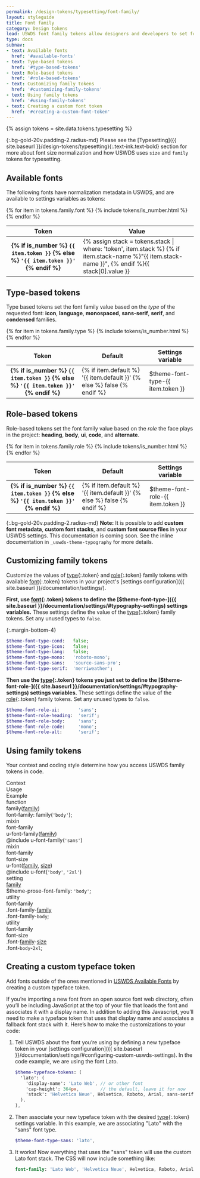 ```yaml
---
permalink: /design-tokens/typesetting/font-family/
layout: styleguide
title: Font family
category: Design tokens
lead: USWDS font family tokens allow designers and developers to set font family either by the type of font or the role the font plays in the design.
type: docs
subnav:
- text: Available fonts
  href: '#available-fonts'
- text: Type-based tokens
  href: '#type-based-tokens'
- text: Role-based tokens
  href: '#role-based-tokens'
- text: Customizing family tokens
  href: '#customizing-family-tokens'
- text: Using family tokens
  href: '#using-family-tokens'
- text: Creating a custom font token
  href: '#creating-a-custom-font-token'
---
```


{% assign tokens = site.data.tokens.typesetting %}

{:.bg-gold-20v.padding-2.radius-md}
Please see the [Typesetting]({{ site.baseurl }}/design-tokens/typesetting){:.text-ink.text-bold} section for more about font size normalization and how USWDS uses `size` and `family` tokens for typesetting.

## Available fonts
The following fonts have normalization metadata in USWDS, and are available to settings variables as tokens:

<div class="site-table-wrapper">
  <table class="usa-table--borderless site-table-responsive">
    <thead>
      <tr>
        <th scope="col">Token</th>
        <th scope="col">Value</th>
      </tr>
    </thead>
    <tbody class="font-mono-2xs">
      {% for item in tokens.family.font %}
        {% include tokens/is_number.html %}
        <tr>
          <th scope="row" data-title="Token">
            <span class="text-normal">
              {% if is_number %}
                <code class="text-no-wrap">{{ item.token }}</code>
              {% else %}
                <code class="text-no-wrap">'{{ item.token }}'</code>
              {% endif %}
            </span>
          </th>
          <td data-title="Stack">
            {% assign stack =
              tokens.stack
              | where: 'token', item.stack %}
            <span>
              {% if item.stack-name %}"{{ item.stack-name }}", {% endif %}{{ stack[0].value }}
            </span>
          </td>
        </tr>
      {% endfor %}
    </tbody>
  </table>
</div>

## Type-based tokens
Type based tokens set the font family value based on the _type_ of the requested font: **icon**, **language**, **monospaced**, **sans-serif**, **serif**, and **condensed** families.

<div class="site-table-wrapper">
  <table class="usa-table--borderless site-table-responsive">
    <thead>
      <tr>
        <th scope="col">Token</th>
        <th scope="col">Default</th>
        <th scope="col">Settings variable</th>
      </tr>
    </thead>
    <tbody class="font-mono-2xs">
      {% for item in tokens.family.type %}
        {% include tokens/is_number.html %}
        <tr>
          <th scope="row" data-title="Token">
            <span class="text-normal">
              {% if is_number %}
                <code class="text-no-wrap">{{ item.token }}</code>
              {% else %}
                <code class="text-no-wrap">'{{ item.token }}'</code>
              {% endif %}
            </span>
          </th>
          <td data-title="Default">
            {% if item.default %}
              <span>
                '{{ item.default }}'
              </span>
            {% else %}
              <span>
                false
              </span>
            {% endif %}
          </td>
          <td data-title="Settings var">
            <span>
              $theme-font-type-{{ item.token }}
            </span>
          </td>
        </tr>
      {% endfor %}
    </tbody>
  </table>
</div>

## Role-based tokens
Role-based tokens set the font family value based on the _role_ the face plays in the project: **heading**, **body**, **ui**, **code**, and **alternate**.

<div class="site-table-wrapper">
  <table class="usa-table--borderless site-table-responsive">
    <thead>
      <tr>
        <th scope="col">Token</th>
        <th scope="col">Default</th>
        <th scope="col">Settings variable</th>
      </tr>
    </thead>
    <tbody class="font-mono-2xs">
      {% for item in tokens.family.role %}
        {% include tokens/is_number.html %}
        <tr>
          <th scope="row" data-title="Token">
            <span class="text-normal">
              {% if is_number %}
                <code class="text-no-wrap">{{ item.token }}</code>
              {% else %}
                <code class="text-no-wrap">'{{ item.token }}'</code>
              {% endif %}
            </span>
          </th>
          <td data-title="Default">
            {% if item.default %}
              <span>
                '{{ item.default }}'
              </span>
            {% else %}
              <span>
                false
              </span>
            {% endif %}
          </td>
          <td data-title="Settings var">
            <span>
              $theme-font-role-{{ item.token }}
            </span>
          </td>
        </tr>
      {% endfor %}
    </tbody>
  </table>
</div>

{:.bg-gold-20v.padding-2.radius-md}
**Note:** It is possible to add **custom font metadata**, **custom font stacks**, and **custom font source files** in your USWDS settings. This documentation is coming soon. See the inline documentation in `_uswds-theme-typography` for more details.

## Customizing family tokens
Customize the values of [type](#type-based-tokens){:.token} and [role](#role-based-tokens){:.token} family tokens with available [font](#available-fonts){:.token} tokens in your project's [settings configuration]({{ site.baseurl }}/documentation/settings/).

**First, use [font](#available-fonts){:.token} tokens to define the [$theme-font-type-]({{ site.baseurl }}/documentation/settings/#typography-settings) settings variables.**  These settings define the value of the [type](#type-based-tokens){:.token} family tokens. Set any unused types to `false`.

{:.margin-bottom-4}
```sass
$theme-font-type-cond:   false;
$theme-font-type-icon:   false;
$theme-font-type-lang:   false;
$theme-font-type-mono:   'roboto-mono';
$theme-font-type-sans:   'source-sans-pro';
$theme-font-type-serif:  'merriweather';
```

**Then use the [type](#type-based-tokens){:.token} tokens you just set to define the [$theme-font-role-]({{ site.baseurl }}/documentation/settings/#typography-settings) settings variables.** These settings define the value of the [role](#role-based-tokens){:.token} family tokens. Set any unused types to `false`.

```sass
$theme-font-role-ui:       'sans';
$theme-font-role-heading:  'serif';
$theme-font-role-body:     'sans';
$theme-font-role-code:     'mono';
$theme-font-role-alt:      'serif';
```

## Using family tokens
Your context and coding style determine how you access USWDS family tokens in code.

<div class="bg-white radius-md border padding-x-2 padding-top-1 padding-bottom-2px">
  <div class="grid-row grid-gap flex-align-center margin-bottom-1 padding-bottom-1 border-bottom-2px text-bold">
    <div class="grid-col-2 text-700 font-lang-1">Context</div>
    <div class="grid-col-5 text-700 font-lang-1">Usage</div>
    <div class="grid-col-5 text-700 font-lang-1">Example</div>
  </div>
  <div class="grid-row grid-gap flex-align-center padding-bottom-1 margin-bottom-1 border-bottom border-gray-10 font-mono-3">
    <div class="grid-col-2 text-bold font-lang-3">function
    </div>
    <div class="grid-col-5">family(<a href="{{ site.baseurl }}/design-tokens/typesetting/font-family/" class="token">family</a>)</div>
    <div class="grid-col-5">font-family: family(<code>'body'</code>);</div>
  </div>
  <div class="grid-row grid-gap flex-align-center padding-bottom-1 margin-bottom-1 border-bottom border-gray-10 font-mono-3">
    <div class="grid-col-2 text-bold font-lang-3">
      mixin<br/>
      <span class="text-normal">font-family</span>
    </div>
    <div class="grid-col-5">u-font-family(<a href="{{ site.baseurl }}/design-tokens/typesetting/font-family/" class="token">family</a>)</div>
    <div class="grid-col-5">@include u-font-family(<code>'sans'</code>)</div>
  </div>
  <div class="grid-row grid-gap flex-align-center padding-bottom-1 margin-bottom-1 border-bottom border-gray-10 font-mono-3">
    <div class="grid-col-2 text-bold font-lang-3">
      mixin<br/>
      <span class="text-normal">font-family</span><br/>
      <span class="text-normal">font-size</span>
    </div>
    <div class="grid-col-5">u-font(<a href="{{ site.baseurl }}/design-tokens/typesetting/font-family/" class="token">family</a>, <a href="{{ site.baseurl }}/design-tokens/typesetting/font-size/" class="token">size</a>)</div>
    <div class="grid-col-5">@include u-font(<code>'body'</code>, <code>'2xl'</code>)</div>
  </div>
  <div class="grid-row grid-gap flex-align-center padding-bottom-1 margin-bottom-1 border-bottom border-gray-10 font-mono-3">
    <div class="grid-col-2 text-bold font-lang-3">setting</div>
    <div class="grid-col-5"><a href="{{ site.baseurl }}/design-tokens/typesetting/font-family/" class="token">family</a></div>
    <div class="grid-col-5">$theme-prose-font-family: <code>'body'</code>;</div>
  </div>
  <div class="grid-row grid-gap flex-align-center padding-bottom-1 margin-bottom-1 border-bottom border-gray-10 font-mono-3">
    <div class="grid-col-2 text-bold font-lang-3">utility<br/>
      <span class="text-normal">font-family</span>
    </div>
    <div class="grid-col-5">.font-family-<a href="{{ site.baseurl }}/design-tokens/typesetting/font-family/" class="token">family</a></div>
    <div class="grid-col-5">.font-family-<code>body</code>;</div>
  </div>
  <div class="grid-row grid-gap flex-align-center padding-bottom-1 border-gray-10 font-mono-3">
    <div class="grid-col-2 text-bold font-lang-3">utility<br/>
      <span class="text-normal">font-family</span><br/>
      <span class="text-normal">font-size</span>
    </div>
    <div class="grid-col-5">.font-<a href="{{ site.baseurl }}/design-tokens/typesetting/font-family/" class="token">family</a>-<a href="{{ site.baseurl }}/design-tokens/typesetting/font-size/" class="token">size</a></div>
    <div class="grid-col-5">.font-<code>body</code>-<code>2xl</code>;</div>
  </div>
</div>

## Creating a custom typeface token

Add fonts outside of the ones mentioned in [USWDS Available Fonts](#available-fonts) by creating a custom typeface token.

If you’re importing a new font from an open source font web directory, often you’ll be including JavaScript at the top of your file that loads the font and associates it with a display name. In addition to adding this Javascript, you’ll need to make a typeface token that uses that display name and associates a fallback font stack with it. Here’s how to make the customizations to your code:

1. Tell USWDS about the font you’re using by defining a new typeface token in your [settings configuration]({{ site.baseurl }}/documentation/settings/#configuring-custom-uswds-settings). In the code example, we are using the font Lato.

    ```sass
    $theme-typeface-tokens: (
      'lato': (
        'display-name': 'Lato Web', // or other font
        'cap-height': 364px,        // the default, leave it for now
        'stack': 'Helvetica Neue', Helvetica, Roboto, Arial, sans-serif', // or whatever stack you want
      ),
    ),
    ```

2. Then associate your new typeface token with the desired [type](#type-based-tokens){:.token} settings variable. In this example, we are associating "Lato" with the "sans" font type.

    ```sass
    $theme-font-type-sans: 'lato',
    ```

3. It works! Now everything that uses the "sans" token will use the custom Lato font stack. The CSS will now include something like:

    ```sass
    font-family: 'Lato Web', 'Helvetica Neue', Helvetica, Roboto, Arial, sans-serif
    ```
